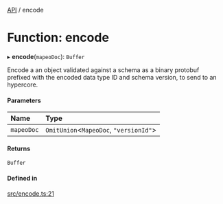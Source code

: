 [API](../README.md) / encode

# Function: encode

▸ **encode**(`mapeoDoc`): `Buffer`

Encode a an object validated against a schema as a binary protobuf prefixed
with the encoded data type ID and schema version, to send to an hypercore.

#### Parameters

| Name | Type |
| :------ | :------ |
| `mapeoDoc` | `OmitUnion`<`MapeoDoc`, ``"versionId"``\> |

#### Returns

`Buffer`

#### Defined in

[src/encode.ts:21](https://github.com/digidem/mapeo-schema/blob/7850f8a/src/encode.ts#L21)
